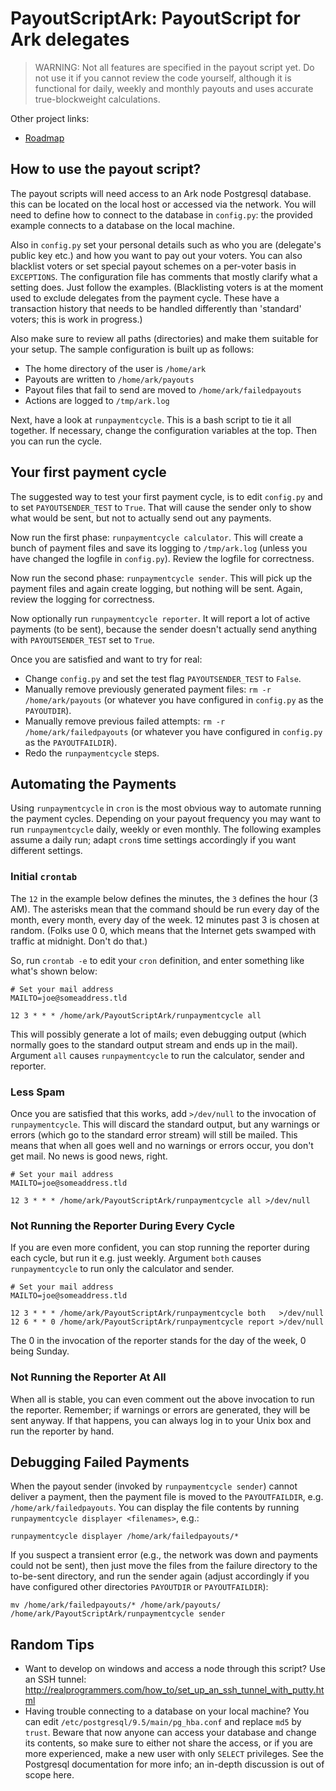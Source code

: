# PayoutScriptArk: PayoutScript for Ark delegates

> WARNING: Not all features are specified in the payout script yet. Do
> not use it if you cannot review the code yourself, although it is
> functional for daily, weekly and monthly payouts and uses accurate
> true-blockweight calculations.

Other project links:

*  [Roadmap](blob/master/ROADMAP.md)

## How to use the payout script?

The payout scripts will need access to an Ark node Postgresql database. this
can be located on the local host or accessed via the network. You will need to
define how to connect to the database in `config.py`: the provided example
connects to a database on the local machine.

Also in `config.py` set your personal details such as who you are (delegate's
public key etc.) and how you want to pay out your voters. You can also
blacklist voters or set special payout schemes on a per-voter basis in
`EXCEPTIONS`. The configuration file has comments that mostly clarify what a
setting does. Just follow the examples. (Blacklisting voters is at the moment
used to exclude delegates from the payment cycle. These have a transaction
history that needs to be handled differently than 'standard' voters; this is
work in progress.)

Also make sure to review all paths (directories) and make them suitable for
your setup. The sample configuration is built up as follows:

*  The home directory of the user is `/home/ark`
*  Payouts are written to `/home/ark/payouts`
*  Payout files that fail to send are moved to `/home/ark/failedpayouts`
*  Actions are logged to `/tmp/ark.log`

Next, have a look at `runpaymentcycle`. This is a bash script to tie it all
together. If necessary, change the configuration variables at the top. Then you
can run the cycle.

## Your first payment cycle

The suggested way to test your first payment cycle, is to edit `config.py` and
to set `PAYOUTSENDER_TEST` to `True`. That will cause the sender only to show
what would be sent, but not to actually send out any payments.

Now run the first phase: `runpaymentcycle calculator`. This will create a
bunch of payment files and save its logging to `/tmp/ark.log` (unless you have
changed the logfile in `config.py`). Review the logfile for correctness.

Now run the second phase: `runpaymentcycle sender`. This will pick up the
payment files and again create logging, but nothing will be sent. Again,
review the logging for correctness.

Now optionally run `runpaymentcycle reporter`. It will report a lot of active
payments (to be sent), because the sender doesn't actually send anything with
`PAYOUTSENDER_TEST` set to `True`.

Once you are satisfied and want to try for real:

*  Change `config.py` and set the test flag `PAYOUTSENDER_TEST` to `False`.
*  Manually remove previously generated payment files:
   `rm -r /home/ark/payouts` (or whatever you have configured in `config.py`
   as the `PAYOUTDIR`).
*  Manually remove previous failed attempts:
   `rm -r /home/ark/failedpayouts` (or whatever you have configured in
   `config.py` as the `PAYOUTFAILDIR`).
*  Redo the `runpaymentcycle` steps.

## Automating the Payments

Using `runpaymentcycle` in `cron` is the most obvious way to automate running
the payment cycles. Depending on your payout frequency you may want to run
`runpaymentcycle` daily, weekly or even monthly. The following examples assume
a daily run; adapt `cron`s time settings accordingly if you want different
settings.

### Initial `crontab`

The `12` in the example below defines the minutes, the `3` defines the hour (3
AM). The asterisks mean that the command should be run every day of the month,
every month, every day of the week. 12 minutes past 3 is chosen at random.
(Folks use 0 0, which means that the Internet gets swamped with traffic at
midnight. Don't do that.)

So, run `crontab -e` to edit your `cron` definition, and enter something like
what's shown below:

``` shell
# Set your mail address
MAILTO=joe@someaddress.tld

12 3 * * * /home/ark/PayoutScriptArk/runpaymentcycle all
```

This will possibly generate a lot of mails; even debugging output (which
normally goes to the standard output stream and ends up in the mail). Argument
`all` causes `runpaymentcycle` to run the calculator, sender and reporter.

### Less Spam

Once you are satisfied that this works, add `>/dev/null` to the invocation of
`runpaymentcycle`. This will discard the standard output, but any warnings or
errors (which go to the standard error stream) will still be mailed. This
means that when all goes well and no warnings or errors occur, you don't get
mail. No news is good news, right.

```shell
# Set your mail address
MAILTO=joe@someaddress.tld

12 3 * * * /home/ark/PayoutScriptArk/runpaymentcycle all >/dev/null
```

### Not Running the Reporter During Every Cycle

If you are even more confident, you can stop running the reporter during each
cycle, but run it e.g. just weekly. Argument `both` causes `runpaymentcycle`
to run only the calculator and sender.

```shell
# Set your mail address
MAILTO=joe@someaddress.tld

12 3 * * * /home/ark/PayoutScriptArk/runpaymentcycle both   >/dev/null
12 6 * * 0 /home/ark/PayoutScriptArk/runpaymentcycle report >/dev/null
```

The 0 in the invocation of the reporter stands for the day of the week, 0 being
Sunday.

### Not Running the Reporter At All

When all is stable, you can even comment out the above invocation to run the
reporter. Remember; if warnings or errors are generated, they will be sent
anyway. If that happens, you can always log in to your Unix box and run the
reporter by hand.

## Debugging Failed Payments

When the payout sender (invoked by `runpaymentcycle sender`) cannot deliver a
payment, then the payment file is moved to the `PAYOUTFAILDIR`, e.g.
`/home/ark/failedpayouts`. You can display the file contents by running
`runpaymentcycle displayer <filenames>`, e.g.:

```shell
runpaymentcycle displayer /home/ark/failedpayouts/*
```

If you suspect a transient error (e.g., the network was down and
payments could not be sent), then just move the files from the failure
directory to the to-be-sent directory, and run the sender again
(adjust accordingly if you have configured other directories `PAYOUTDIR` or
`PAYOUTFAILDIR`):


``` shell
mv /home/ark/failedpayouts/* /home/ark/payouts/
/home/ark/PayoutScriptArk/runpaymentcycle sender
```

## Random Tips

*  Want to develop on windows and access a node through this script? Use an SSH
   tunnel:
   http://realprogrammers.com/how_to/set_up_an_ssh_tunnel_with_putty.html
*  Having trouble connecting to a database on your local machine? You can edit
   `/etc/postgresql/9.5/main/pg_hba.conf` and replace `md5` by `trust`.  Beware
   that now anyone can access your database and change its contents, so make
   sure to either not share the access, or if you are more experienced, make a
   new user with only `SELECT` privileges. See the Postgresql documentation for
   more info; an in-depth discussion is out of scope here.
